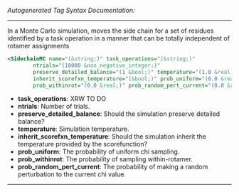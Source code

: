 _Autogenerated Tag Syntax Documentation:_

---
In a Monte Carlo simulation, moves the side chain for a set of residues identified by a task operation in a manner that can be totally independent of rotamer assignments

```xml
<SidechainMC name="(&string;)" task_operations="(&string;)"
        ntrials="(10000 &non_negative_integer;)"
        preserve_detailed_balance="(1 &bool;)" temperature="(1.0 &real;)"
        inherit_scorefxn_temperature="(&bool;)" prob_uniform="(0.0 &real;)"
        prob_withinrot="(0.0 &real;)" prob_random_pert_current="(0.0 &real;)" />
```

-   **task_operations**: XRW TO DO
-   **ntrials**: Number of trials.
-   **preserve_detailed_balance**: Should the simulation preserve detailed balance?
-   **temperature**: Simulation temperature.
-   **inherit_scorefxn_temperature**: Should the simulation inherit the temperature provided by the scorefunction?
-   **prob_uniform**: The probability of uniform chi sampling.
-   **prob_withinrot**: The probability of sampling within-rotamer.
-   **prob_random_pert_current**: The probability of making a random perturbation to the current chi value.

---
